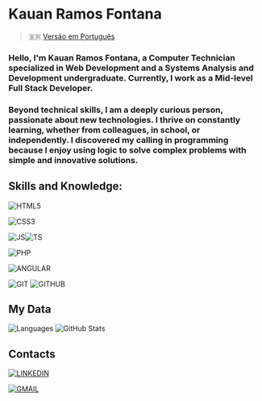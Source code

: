 # Kauan Ramos Fontana
> 🇧🇷 [Versão em Português](README.pt.md)
### Hello, I'm Kauan Ramos Fontana, a Computer Technician specialized in Web Development and a Systems Analysis and Development undergraduate. Currently, I work as a Mid-level Full Stack Developer.
### Beyond technical skills, I am a deeply curious person, passionate about new technologies. I thrive on constantly learning, whether from colleagues, in school, or independently. I discovered my calling in programming because I enjoy using logic to solve complex problems with simple and innovative solutions.

## Skills and Knowledge:

![HTML5](https://img.shields.io/badge/HTML5-000?style=for-the-badge&logo=html5)

![CSS3](https://img.shields.io/badge/CSS3-000?style=for-the-badge&logo=CSS3&logoColor=0091d5)

![JS](https://img.shields.io/badge/JS-000?style=for-the-badge&logo=JavaScript)![TS](https://img.shields.io/badge/TS-000?style=for-the-badge&logo=TypeScript)

![PHP](https://img.shields.io/badge/PHP-000?style=for-the-badge&logo=PHP)


![ANGULAR](https://img.shields.io/badge/Angular-000?style=for-the-badge&logo=Angular&logoColor=d6002f)

![GIT](https://img.shields.io/badge/Git-000?style=for-the-badge&logo=Git) ![GITHUB](https://img.shields.io/badge/GitHub-000?style=for-the-badge&logo=GitHub)


## My Data

![Languages](https://github-readme-stats-git-masterrstaa-rickstaa.vercel.app/api/top-langs/?username=kauanrfontana&bg_color=0023&border_color=none&title_color=E94D5F&text_color=30A3DC)
![GitHub Stats](https://github-readme-stats.vercel.app/api?username=kauanrfontana&theme=transparent&bg_color=0023&border_color=none&show_icons=true&icon_color=30A3DC&title_color=E94D5F&text_color=30A3DC)

## Contacts

[![LINKEDIN](https://img.shields.io/badge/Linkedin-000?style=for-the-badge&logo=Linkedin&logoColor=30A3DC)](https://www.linkedin.com/in/kauan-ramos-fontana/)

[![GMAIL](https://img.shields.io/badge/kauanrfontana@gmail.com-000?style=for-the-badge&logo=Gmail)](mailto:kauanrfontana@gmail.com)



